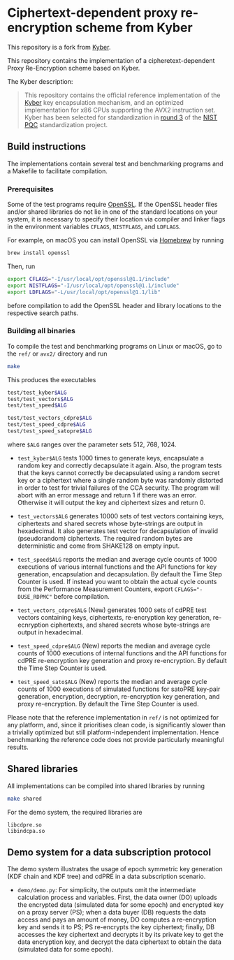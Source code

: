 # Ciphertext-dependent proxy re-encryption scheme from Kyber

This repository is a fork from [Kyber](https://www.pq-crystals.org/kyber/).

This repository contains the implementation of a cipheretext-dependent Proxy Re-Encryption scheme based on Kyber.

The Kyber description:
> This repository contains the official reference implementation of the [Kyber](https://www.pq-crystals.org/kyber/) key encapsulation mechanism, 
> and an optimized implementation for x86 CPUs supporting the AVX2 instruction set. 
> Kyber has been selected for standardization in [round 3](https://csrc.nist.gov/Projects/post-quantum-cryptography/round-3-submissions) 
> of the [NIST PQC](https://csrc.nist.gov/projects/post-quantum-cryptography) standardization project.


## Build instructions

The implementations contain several test and benchmarking programs and a Makefile to facilitate compilation.

### Prerequisites

Some of the test programs require [OpenSSL](https://openssl.org). 
If the OpenSSL header files and/or shared libraries do not lie in one of the standard locations on your system, 
it is necessary to specify their location via compiler and linker flags in the environment variables `CFLAGS`, `NISTFLAGS`, and `LDFLAGS`.

For example, on macOS you can install OpenSSL via [Homebrew](https://brew.sh) by running
```sh
brew install openssl
```
Then, run
```sh
export CFLAGS="-I/usr/local/opt/openssl@1.1/include"
export NISTFLAGS="-I/usr/local/opt/openssl@1.1/include"
export LDFLAGS="-L/usr/local/opt/openssl@1.1/lib"
```
before compilation to add the OpenSSL header and library locations to the respective search paths.

### Building all binaries

To compile the test and benchmarking programs on Linux or macOS, go to the `ref/` or `avx2/` directory and run
```sh
make
```
This produces the executables
```sh
test/test_kyber$ALG
test/test_vectors$ALG
test/test_speed$ALG

test/test_vectors_cdpre$ALG
test/test_speed_cdpre$ALG
test/test_speed_satopre$ALG
```
where `$ALG` ranges over the parameter sets 512, 768, 1024.

* `test_kyber$ALG` tests 1000 times to generate keys, encapsulate a random key and correctly decapsulate it again. 
  Also, the program tests that the keys cannot correctly be decapsulated using a random secret key 
  or a ciphertext where a single random byte was randomly distorted in order to test for trivial failures of the CCA security. 
  The program will abort with an error message and return 1 if there was an error. 
  Otherwise it will output the key and ciphertext sizes and return 0.
* `test_vectors$ALG` generates 10000 sets of test vectors containing keys, ciphertexts and shared secrets 
  whose byte-strings are output in hexadecimal. It also generates test vector for decapsulation of invalid
  (pseudorandom) ciphertexts.
  The required random bytes are deterministic and come from SHAKE128 on empty input.
* `test_speed$ALG` reports the median and average cycle counts of 1000 executions of various internal functions 
  and the API functions for key generation, encapsulation and decapsulation. 
  By default the Time Step Counter is used. 
  If instead you want to obtain the actual cycle counts from the Performance Measurement Counters, export `CFLAGS="-DUSE_RDPMC"` before compilation.

* `test_vectors_cdpre$ALG` (New) generates 1000 sets of cdPRE test vectors containing keys, ciphertexts, re-encryption key generation, re-ecnryption ciphertexts, and shared secrets whose byte-strings are output in hexadecimal.
* `test_speed_cdpre$ALG` (New) reports the median and average cycle counts of 1000 executions of internal functions and the API functions for cdPRE re-encryption key generation and proxy re-encryption. By default the Time Step Counter is used. 
* `test_speed_sato$ALG` (New) reports the median and average cycle counts of 1000 executions of simulated functions for satoPRE key-pair generation, encryption, decryption, re-encryption key generation, and proxy re-encryption. By default the Time Step Counter is used. 


Please note that the reference implementation in `ref/` is not optimized for any platform, and, since it prioritises clean code, 
is significantly slower than a trivially optimized but still platform-independent implementation. 
Hence benchmarking the reference code does not provide particularly meaningful results.

## Shared libraries

All implementations can be compiled into shared libraries by running
```sh
make shared
```
For the demo system, the required libraries are
```
libcdpre.so
libindcpa.so
```

## Demo system for a data subscription protocol

The demo system illustrates the usage of epoch symmetric key generation (KDF chain and KDF tree) and cdPRE in a data subscription scenario.

* `demo/demo.py`: For simplicity, the outputs omit the intermediate calculation process and variables. First, the data owner (DO) uploads the encrypted data (simulated data for some epoch) and encrypted key on a proxy server (PS); when a data buyer (DB) requests the data access and pays an amount of money, DO computes a re-encryption key and sends it to PS; PS re-encrypts the key ciphertext; finally, DB accesses the key ciphertext and decrypts it by its private key to get the data encryption key, and decrypt the data ciphertext to obtain the data (simulated data for some epoch).

